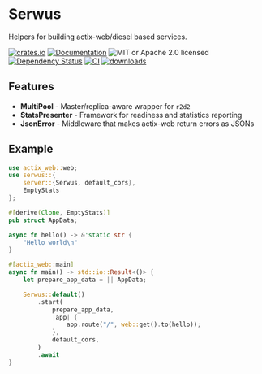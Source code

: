 # Serwus

Helpers for building actix-web/diesel based services.

[![crates.io](https://img.shields.io/crates/v/serwus)](https://crates.io/crates/serwus)
[![Documentation](https://docs.rs/serwus/badge.svg)](https://docs.rs/serwus)
![MIT or Apache 2.0 licensed](https://img.shields.io/crates/l/serwus.svg)
[![Dependency Status](https://deps.rs/crate/serwus/0.1.0/status.svg)](https://deps.rs/crate/serwus/0.1.0)
[![CI](https://github.com/serwus-web/serwus/actions/workflows/pipeline.yaml/badge.svg)](https://github.com/serwus-web/serwus/actions/workflows/pipeline.yaml)
[![downloads](https://img.shields.io/crates/d/serwus.svg)](https://crates.io/crates/serwus)

## Features

* **MultiPool** - Master/replica-aware wrapper for `r2d2`
* **StatsPresenter** - Framework for readiness and statistics reporting
* **JsonError** - Middleware that makes actix-web return errors as JSONs

## Example

```rust
use actix_web::web;
use serwus::{
    server::{Serwus, default_cors},
    EmptyStats
};

#[derive(Clone, EmptyStats)]
pub struct AppData;

async fn hello() -> &'static str {
    "Hello world\n"
}

#[actix_web::main]
async fn main() -> std::io::Result<()> {
    let prepare_app_data = || AppData;

    Serwus::default()
        .start(
            prepare_app_data,
            |app| {
                app.route("/", web::get().to(hello));
            },
            default_cors,
        )
        .await
}
```
